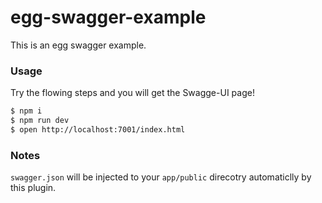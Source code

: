 # egg-swagger-example

This is an egg swagger example.

### Usage

Try the flowing steps and you will get the Swagge-UI page!

```bash
$ npm i
$ npm run dev
$ open http://localhost:7001/index.html
```

### Notes

`swagger.json` will be injected to your `app/public` direcotry automaticlly by this plugin.